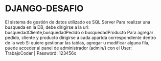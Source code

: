 # DJANGO-DESAFIO
El sistema de gestión de datos utilizado es SQL Server
Para realizar una busqueda en la DB, debe dirigirse a la url: busquedadCliente,busquedadPedido o busquedadProducto
Para agregar pedido, cliente y producto dirigirse a cada apartda correspondiente dentro de la web
Si quiere gestionar las tablas, agregar u modificar alguna fila, puede acceder al panel de administrador (admin/) con el User: TrabajoCoder | Password: 123456x
